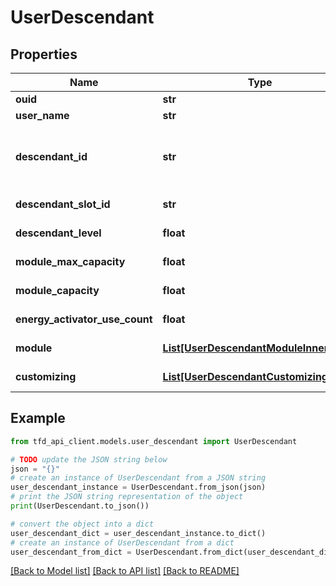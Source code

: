 # UserDescendant


## Properties

Name | Type | Description | Notes
------------ | ------------- | ------------- | -------------
**ouid** | **str** | OUID | [optional] 
**user_name** | **str** | Nickname | [optional] 
**descendant_id** | **str** | Equipped descendant identifier (Refer to /meta/descendant API) | [optional] 
**descendant_slot_id** | **str** | Descendant slot identifier | [optional] 
**descendant_level** | **float** | Equipped descendant level | [optional] 
**module_max_capacity** | **float** | Max. equippable module capacity | [optional] 
**module_capacity** | **float** | Equipped capacity | [optional] 
**energy_activator_use_count** | **float** | Energy activator usage count | [optional] 
**module** | [**List[UserDescendantModuleInner]**](UserDescendantModuleInner.md) | Module information | [optional] 
**customizing** | [**List[UserDescendantCustomizingInner]**](UserDescendantCustomizingInner.md) | Customization information | [optional] 

## Example

```python
from tfd_api_client.models.user_descendant import UserDescendant

# TODO update the JSON string below
json = "{}"
# create an instance of UserDescendant from a JSON string
user_descendant_instance = UserDescendant.from_json(json)
# print the JSON string representation of the object
print(UserDescendant.to_json())

# convert the object into a dict
user_descendant_dict = user_descendant_instance.to_dict()
# create an instance of UserDescendant from a dict
user_descendant_from_dict = UserDescendant.from_dict(user_descendant_dict)
```
[[Back to Model list]](../README.md#documentation-for-models) [[Back to API list]](../README.md#documentation-for-api-endpoints) [[Back to README]](../README.md)


